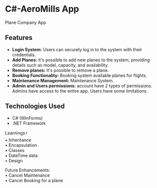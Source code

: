 # C#-AeroMills App

Plane Company App

## Features

- **Login System:** Users can securely log in to the system with their credentials.
- **Add Planes:** it's possible to add new planes to the system, providing details such as model, capacity, and availability.
- **Remove planes:** it's possible to remove a plane.
- **Booking Functionality:** Booking system available planes for flights.
- **Maintenance Management:** Maintenance System.
- **Admin and Users permissions:** account have 2 types of permissions. Admins have access to the entire app. Users have some limitations.
## Technologies Used

- C# (WinForms)
- .NET Framework

Learnings⚡<br>
• Inheritance<br>
• Encapsulation <br>
• Classes <br>
• DateTime data<br>
• Design <br>


Future Enhancements: <br>
• Cancel Maintenance<br>
• Cancel Booking for a plane<br>


